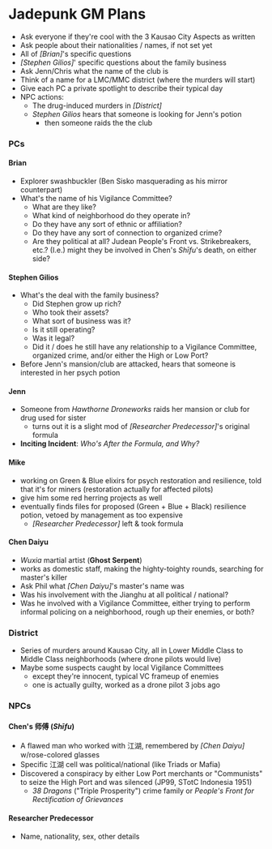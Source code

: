 # Jadepunk GM Plans
  - Ask everyone if they're cool with the 3 Kausao City Aspects as written
  - Ask people about their nationalities / names, if not set yet
  - All of _[Brian]_'s specific questions
  - _[Stephen Gilios]_' specific questions about the family business
  - Ask Jenn/Chris what the name of the club is
  - Think of a name for a LMC/MMC district (where the murders will start)
  - Give each PC a private spotlight to describe their typical day
  - NPC actions:
    - The drug-induced murders in _[District]_
    - _Stephen Gilios_ hears that someone is looking for Jenn's potion
      - then someone raids the the club

### PCs

#### Brian
  - Explorer swashbuckler (Ben Sisko masquerading as his mirror counterpart)
  - What's the name of his Vigilance Committee?
    - What are they like?
    - What kind of neighborhood do they operate in?
    - Do they have any sort of ethnic or affiliation?
    - Do they have any sort of connection to organized crime?
    - Are they political at all? Judean People's Front vs. Strikebreakers, etc.?
      (I.e.) might they be involved in Chen's _Shīfu_'s death, on either side?

#### Stephen Gilios
  - What's the deal with the family business?
    - Did Stephen grow up rich?
    - Who took their assets?
    - What sort of business was it?
    - Is it still operating?
    - Was it legal?
    - Did it / does he still have any relationship to a Vigilance Committee,
      organized crime, and/or either the High or Low Port?
  - Before Jenn's mansion/club are attacked,
    hears that someone is interested in her psych potion

#### Jenn
  - Someone from _Hawthorne Droneworks_ raids her mansion or club for drug used for sister
    - turns out it is a slight mod of _[Researcher Predecessor]_'s original formula
  - **Inciting Incident**: _Who's After the Formula, and Why?_

#### Mike
  - working on Green & Blue elixirs for psych restoration and resilience,
    told that it's for miners (restoration actually for affected pilots)
  - give him some red herring projects as well
  - eventually finds files for proposed (Green + Blue + Black) resilience potion,
    vetoed by management as too expensive
    - _[Researcher Predecessor]_ left & took formula

#### Chen Daiyu
  - _Wuxia_ martial artist (**Ghost Serpent**)
  - works as domestic staff, making the highty-toighty rounds,
    searching for master's killer
  - Ask Phil what _[Chen Daiyu]_'s master's name was
  - Was his involvement with the Jianghu at all political / national?
  - Was he involved with a Vigilance Committee, either trying to perform informal
    policing on a neighborhood, rough up their enemies, or both?

### District
  - Series of murders around Kausao City, all in Lower Middle Class to Middle Class
    neighborhoods (where drone pilots would live)
  - Maybe some suspects caught by local Vigilance Committees
    - except they're innocent, typical VC frameup of enemies
    - one is actually guilty, worked as a drone pilot 3 jobs ago

### NPCs

#### Chen's 师傅 (_Shīfu_)
  - A flawed man who worked with 江湖, remembered by _[Chen Daiyu]_ w/rose-colored glasses
  - Specific 江湖 cell was political/national (like Triads or Mafia)
  - Discovered a conspiracy by either Low Port merchants or "Communists"
    to seize the High Port and was silenced (JP99, STotC Indonesia 1951)
    - _38 Dragons_ ("Triple Prosperity") crime family or
      _People's Front for Rectification of Grievances_

#### Researcher Predecessor
  - Name, nationality, sex, other details

